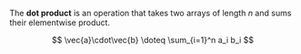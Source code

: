 The **dot product** is an operation that takes two arrays of length $n$ and sums their elementwise product.

$$
\vec{a}\cdot\vec{b} \doteq \sum_{i=1}^n a_i b_i
$$